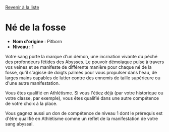 [Revenir à la liste](..)

# Né de la fosse

 * **Nom d'origine** : Pitborn
 * **Niveau** : 1


<p>Votre sang porte la marque d'un démon, une incrnation vivante du péché des profondeurs fétides des Abysses. Le pouvoir démoiaque pulse à travers vos veines et se manifeste de différente manière pour chaque né de la fosse, qu'il s'agisse de doigts palmés pour vous propulser dans l'eau, de larges mains capables de lutter contre des ennemis de taille supérieure ou d'une autre manifestation.</p>
<p>Vous êtes qualifié en Athlétisme. Si vous l'étiez déjà (par votre historique ou votre classe, par exemple), vous êtes qualifié dans une autre compétence de votre choix à la place.</p>
<p>Vous gagnez aussi un don de compétence de niveau 1 dont le prérequis est d'être qualifié en Athlétisme comme un reflet de la manifestation de votre sang abyssal.</p>
